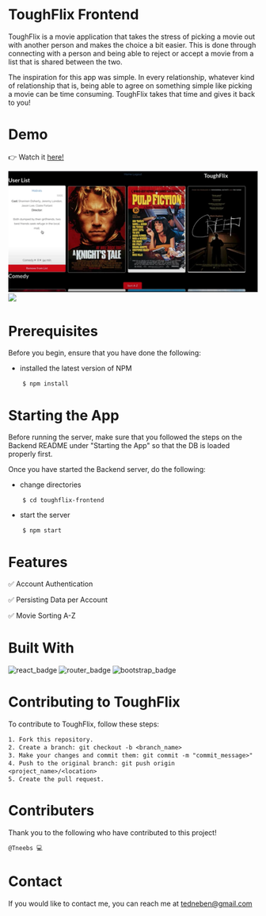 # ToughFlix Frontend

ToughFlix is a movie application that takes the stress of picking a movie out with another person and makes the choice a bit easier. This is done through connecting with a person and being able to reject or accept a movie from a list that is shared between the two.

The inspiration for this app was simple. In every relationship, whatever kind of relationship that is, being able to agree on something simple like picking a movie can be time consuming. ToughFlix takes that time and gives it back to you!

# Demo

👉 Watch it <a href="https://www.youtube.com/watch?v=hMUHb7im-XE">here!</a>

<img src="toughflix-frontend/src/images/ToughFlix_Screenshot.png" width="638">

<img src="https://j.gifs.com/VA1VpX.gif">

# Prerequisites

Before you begin, ensure that you have done the following:

- installed the latest version of NPM
```
    $ npm install
```

# Starting the App

Before running the server, make sure that you followed the steps on the Backend README under "Starting the App" so that the DB is loaded properly first.

Once you have started the Backend server, do the following:

- change directories 
```
    $ cd toughflix-frontend
```

- start the server
```
    $ npm start
```

# Features

✅ Account Authentication

✅ Persisting Data per Account

✅ Movie Sorting A-Z

# Built With

<img src="https://img.shields.io/badge/React-20232A?style=for-the-badge&logo=react&logoColor=61DAFB" alt="react_badge">
<img src="https://img.shields.io/badge/React_Router-CA4245?style=for-the-badge&logo=react-router&logoColor=white" alt="router_badge">
<img src="https://img.shields.io/badge/Bootstrap-563D7C?style=for-the-badge&logo=bootstrap&logoColor=white" alt="bootstrap_badge">

# Contributing to ToughFlix

To contribute to ToughFlix, follow these steps:

    1. Fork this repository.
    2. Create a branch: git checkout -b <branch_name>
    3. Make your changes and commit them: git commit -m "commit_message>"
    4. Push to the original branch: git push origin <project_name>/<location>
    5. Create the pull request.

# Contributers

Thank you to the following who have contributed to this project!

    @Tneebs 💻

# Contact 

If you would like to contact me, you can reach me at tedneben@gmail.com